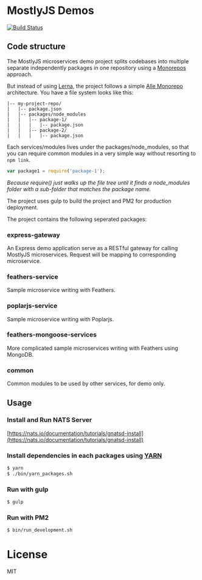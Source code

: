 MostlyJS Demos
==============

[![Build Status](https://travis-ci.org/mostlyjs/mostly-demos.svg)](https://travis-ci.org/mostlyjs/mostly-demos)

## Code structure

The MostlyJS microservices demo project splits codebases into multiple separate independently packages in one repository using a [Monorepos](https://github.com/babel/babel/blob/master/doc/design/monorepo.md) approach.

But instead of using [Lerna](https://lernajs.io/), the project follows a simple [Alle Monorepo](https://github.com/boennemann/alle) architecture. You have a file system looks like this:

```
|-- my-project-repo/
|   |-- package.json
|   |-- packages/node_modules
|   |   |-- package-1/
|   |   |   |-- package.json
|   |   |-- package-2/
|   |   |   |-- package.json
```

Each services/modules lives under the packages/node_modules, so that you can require common modules in a very simple way without resorting to `npm link`.


```javascript
var package1 = require('package-1');
```

_Because require() just walks up the file tree until it finds a node_modules folder with a sub-folder that matches the package name._

The project uses gulp to build the project and PM2 for production deployment.

The project contains the following seperated packages:

### express-gateway

An Express demo application serve as a RESTful gateway for calling MostlyJS microservices. Request will be mapping to corresponding microservice.

### feathers-service

Sample microservice writing with Feathers.

### poplarjs-service

Sample microservice writing with Poplarjs.

### feathers-mongoose-services

More complicated sample microservices writing with Feathers using MongoDB.

### common

Common modules to be used by other services, for demo only.

## Usage

### Install and Run NATS Server

[https://nats.io/documentation/tutorials/gnatsd-install](https://nats.io/documentation/tutorials/gnatsd-install)

### Install dependencies in each packages using [YARN](https://yarnpkg.com/)

```bash
$ yarn
$ ./bin/yarn_packages.sh
```

### Run with gulp

```bash
$ gulp
```

### Run with PM2

```bash
$ bin/run_development.sh
```

# License

MIT